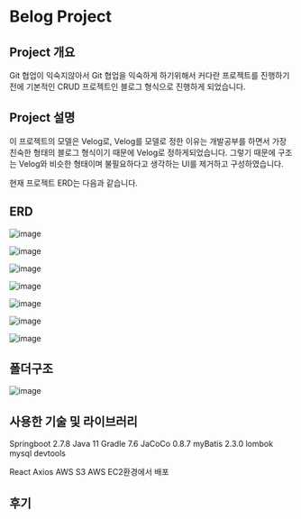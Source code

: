 # Belog Project

## Project 개요
Git 협업이 익숙지않아서 Git 협업을 익숙하게 하기위해서 커다란 프로젝트를 진행하기 전에 기본적인 CRUD 프로젝트인 블로그 형식으로 진행하게 되었습니다. 

## Project 설명
이 프로젝트의 모델은 Velog로, Velog를 모델로 정한 이유는 개발공부를 하면서 가장 친숙한 형태의 블로그 형식이기 때문에 Velog로 정하게되었습니다. 
그렇기 때문에 구조는 Velog와 비슷한 형태이며 불필요하다고 생각하는 UI를 제거하고 구성하였습니다. 

현재 프로젝트 ERD는 다음과 같습니다.

## ERD
![image](https://github.com/YuYoHan/Belog/assets/43868558/e95b408b-b134-4cbb-baa5-720c1784491d)


![image](https://github.com/YuYoHan/Belog/assets/43868558/5c7320f1-6ee8-41a7-8a65-3bf58adf5d35)

![image](https://github.com/YuYoHan/Belog/assets/43868558/003f5da6-1eab-4396-bd79-de9b4e2c6065)

![image](https://github.com/YuYoHan/Belog/assets/43868558/47c1d306-693f-4b1b-871b-e161a8ee60ec)

![image](https://github.com/YuYoHan/Belog/assets/43868558/e95b4c08-787f-4893-af4e-f077ce77ddf7)

![image](https://github.com/YuYoHan/Belog/assets/43868558/d71482fc-d257-4246-b210-d1e1b4645e72)

![image](https://github.com/YuYoHan/Belog/assets/43868558/1b2336d1-3156-4262-841a-4c1fda2cc762)


## 폴더구조
![image](https://github.com/YuYoHan/Belog/assets/43868558/36227e17-23b5-4dd1-83d3-85b02b783ba5)


## 사용한 기술 및 라이브러리
Springboot 2.7.8
Java 11
Gradle 7.6
JaCoCo 0.8.7
myBatis 2.3.0
lombok
mysql
devtools

React Axios AWS S3
AWS EC2환경에서 배포


## 후기


